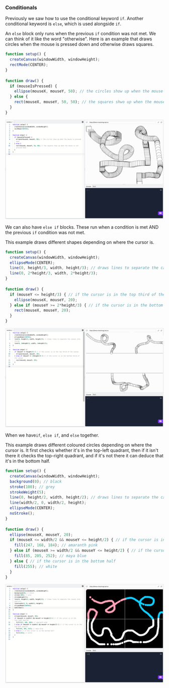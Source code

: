 ### Conditionals

Previously we saw how to use the conditional keyword `if`. Another conditional keyword is `else`, which is used alongside `if`. 

An `else` block only runs when the previous `if` condition was not met. We can think of it like the word "otherwise". Here is an example that draws circles when the mouse is pressed down and otherwise draws squares.

```js
function setup() {
  createCanvas(windowWidth, windowHeight);
  rectMode(CENTER);
}

function draw() {
  if (mouseIsPressed) { 
    ellipse(mouseX, mouseY, 50); // the circles show up when the mouse is pressed down
  } else {
    rect(mouseX, mouseY, 50, 50); // the squares shwo up when the mouse is not pressed down
  }
}
```

![](../../Images/Conditional5.png)

We can also have `else if` blocks. These run when a condition is met AND the previous `if` condition was not met. 

This example draws different shapes depending on where the cursor is. 

```js
function setup() {
  createCanvas(windowWidth, windowHeight);
  ellipseMode(CENTER);
  line(0, height/3, width, height/3); // draws lines to separate the canvas into thirds
  line(0, 2*height/3, width, 2*height/3);
}

function draw() {
  if (mouseY <= height/3) { // if the cursor is in the top third of the canvas
    ellipse(mouseX, mouseY, 20); 
  } else if (mouseY >= 2*height/3) { // if the cursor is in the bottom third of the canvas
    rect(mouseX, mouseY, 20); 
  }
}
```

![](../../Images/Conditional6.png)

When we have`if`, `else if`, and `else` together.

This example draws different coloured circles depending on where the cursor is. It first checks whether it's in the top-left quadrant, then if it isn't there it checks the top-right quadrant, and if it's not there it can deduce that it's in the bottom half.

```js
function setup() {
  createCanvas(windowWidth, windowHeight);
  background(0); // black
  stroke(100); // grey
  strokeWeight(5);
  line(0, height/2, width, height/2); // draws lines to separate the canvas into quarters
  line(width/2, 0, width/2, height);
  ellipseMode(CENTER);
  noStroke();
}

function draw() {
  ellipse(mouseX, mouseY, 20);
  if (mouseX <= width/2 && mouseY <= height/2) { // if the cursor is in the top-right quarter
    fill(247, 168, 184); // amaranth pink
  } else if (mouseX >= width/2 && mouseY <= height/2) { // if the cursor is in the top-left quarter
    fill(85, 205, 252); // maya blue
  } else { // if the cursor is in the bottom half
    fill(255); // white 
  }
}
```

![](../../Images/Conditional7.png)
